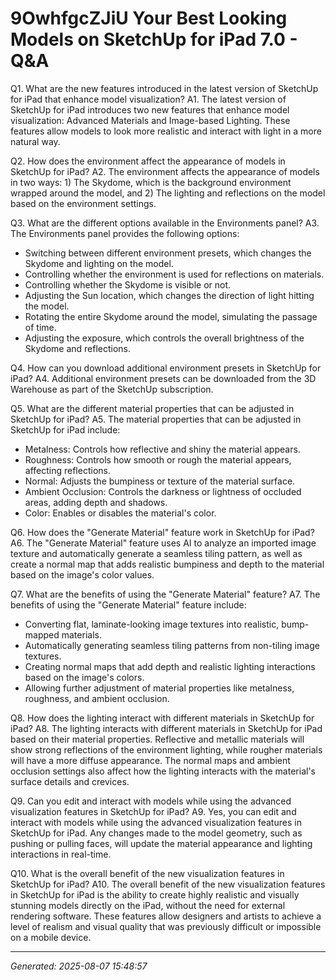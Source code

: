 # 9OwhfgcZJiU Your Best Looking Models on SketchUp for iPad 7.0 - Q&A

Q1. What are the new features introduced in the latest version of SketchUp for iPad that enhance model visualization?
A1. The latest version of SketchUp for iPad introduces two new features that enhance model visualization: Advanced Materials and Image-based Lighting. These features allow models to look more realistic and interact with light in a more natural way.

Q2. How does the environment affect the appearance of models in SketchUp for iPad?
A2. The environment affects the appearance of models in two ways: 1) The Skydome, which is the background environment wrapped around the model, and 2) The lighting and reflections on the model based on the environment settings.

Q3. What are the different options available in the Environments panel?
A3. The Environments panel provides the following options:
- Switching between different environment presets, which changes the Skydome and lighting on the model.
- Controlling whether the environment is used for reflections on materials.
- Controlling whether the Skydome is visible or not.
- Adjusting the Sun location, which changes the direction of light hitting the model.
- Rotating the entire Skydome around the model, simulating the passage of time.
- Adjusting the exposure, which controls the overall brightness of the Skydome and reflections.

Q4. How can you download additional environment presets in SketchUp for iPad?
A4. Additional environment presets can be downloaded from the 3D Warehouse as part of the SketchUp subscription.

Q5. What are the different material properties that can be adjusted in SketchUp for iPad?
A5. The material properties that can be adjusted in SketchUp for iPad include:
- Metalness: Controls how reflective and shiny the material appears.
- Roughness: Controls how smooth or rough the material appears, affecting reflections.
- Normal: Adjusts the bumpiness or texture of the material surface.
- Ambient Occlusion: Controls the darkness or lightness of occluded areas, adding depth and shadows.
- Color: Enables or disables the material's color.

Q6. How does the "Generate Material" feature work in SketchUp for iPad?
A6. The "Generate Material" feature uses AI to analyze an imported image texture and automatically generate a seamless tiling pattern, as well as create a normal map that adds realistic bumpiness and depth to the material based on the image's color values.

Q7. What are the benefits of using the "Generate Material" feature?
A7. The benefits of using the "Generate Material" feature include:
- Converting flat, laminate-looking image textures into realistic, bump-mapped materials.
- Automatically generating seamless tiling patterns from non-tiling image textures.
- Creating normal maps that add depth and realistic lighting interactions based on the image's colors.
- Allowing further adjustment of material properties like metalness, roughness, and ambient occlusion.

Q8. How does the lighting interact with different materials in SketchUp for iPad?
A8. The lighting interacts with different materials in SketchUp for iPad based on their material properties. Reflective and metallic materials will show strong reflections of the environment lighting, while rougher materials will have a more diffuse appearance. The normal maps and ambient occlusion settings also affect how the lighting interacts with the material's surface details and crevices.

Q9. Can you edit and interact with models while using the advanced visualization features in SketchUp for iPad?
A9. Yes, you can edit and interact with models while using the advanced visualization features in SketchUp for iPad. Any changes made to the model geometry, such as pushing or pulling faces, will update the material appearance and lighting interactions in real-time.

Q10. What is the overall benefit of the new visualization features in SketchUp for iPad?
A10. The overall benefit of the new visualization features in SketchUp for iPad is the ability to create highly realistic and visually stunning models directly on the iPad, without the need for external rendering software. These features allow designers and artists to achieve a level of realism and visual quality that was previously difficult or impossible on a mobile device.

---
*Generated: 2025-08-07 15:48:57*
